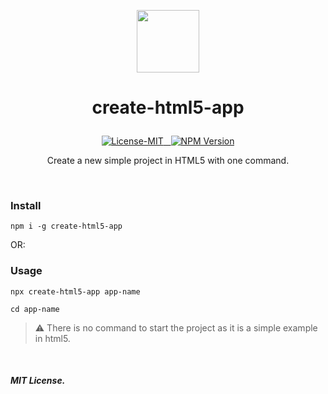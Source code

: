 
<p align="center"><img width="100" src="https://andremalveira.github.io/create-html5-app/examples/HTML5/src/assets/img/html.icon.svg"></p>

# <p align="center">create-html5-app</p>


<p align="center">
<a href="#details">
<img src="https://img.shields.io/badge/License-MIT-319046?" alt="License-MIT"/>&nbsp;&nbsp;
<img src="https://img.shields.io/badge/npm-v1.0.0-319046?" alt="NPM Version"/></a>

</p>
<p align="center">Create a new simple project in HTML5 with one command.</p>

<br/> 

### Install
```
npm i -g create-html5-app
```

OR:

### Usage

```
npx create-html5-app app-name
```
```
cd app-name
```
> ⚠️ There is no command to start the project as it is a simple example in html5.

<br/>

##### MIT License.

